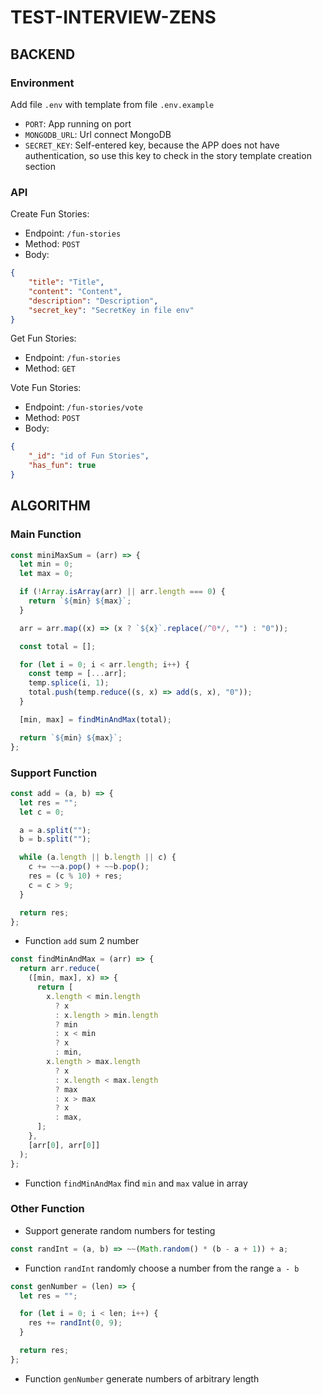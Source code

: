 # TEST-INTERVIEW-ZENS

## BACKEND

### Environment

Add file `.env` with template from file `.env.example`

- `PORT`: App running on port
- `MONGODB_URL`: Url connect MongoDB
- `SECRET_KEY`: Self-entered key, because the APP does not have authentication, so use this key to check in the story template creation section

### API

Create Fun Stories:

- Endpoint: `/fun-stories`
- Method: `POST`
- Body:

```JSON
{
    "title": "Title",
    "content": "Content",
    "description": "Description",
    "secret_key": "SecretKey in file env"
}
```

Get Fun Stories:

- Endpoint: `/fun-stories`
- Method: `GET`

Vote Fun Stories:

- Endpoint: `/fun-stories/vote`
- Method: `POST`
- Body:

```JSON
{
    "_id": "id of Fun Stories",
    "has_fun": true
}
```

## ALGORITHM

### Main Function

```javascript
const miniMaxSum = (arr) => {
  let min = 0;
  let max = 0;

  if (!Array.isArray(arr) || arr.length === 0) {
    return `${min} ${max}`;
  }

  arr = arr.map((x) => (x ? `${x}`.replace(/^0*/, "") : "0"));

  const total = [];

  for (let i = 0; i < arr.length; i++) {
    const temp = [...arr];
    temp.splice(i, 1);
    total.push(temp.reduce((s, x) => add(s, x), "0"));
  }

  [min, max] = findMinAndMax(total);

  return `${min} ${max}`;
};
```

### Support Function

```javascript
const add = (a, b) => {
  let res = "";
  let c = 0;

  a = a.split("");
  b = b.split("");

  while (a.length || b.length || c) {
    c += ~~a.pop() + ~~b.pop();
    res = (c % 10) + res;
    c = c > 9;
  }

  return res;
};
```

- Function `add` sum 2 number

```javascript
const findMinAndMax = (arr) => {
  return arr.reduce(
    ([min, max], x) => {
      return [
        x.length < min.length
          ? x
          : x.length > min.length
          ? min
          : x < min
          ? x
          : min,
        x.length > max.length
          ? x
          : x.length < max.length
          ? max
          : x > max
          ? x
          : max,
      ];
    },
    [arr[0], arr[0]]
  );
};
```

- Function `findMinAndMax` find `min` and `max` value in array

### Other Function

- Support generate random numbers for testing

```javascript
const randInt = (a, b) => ~~(Math.random() * (b - a + 1)) + a;
```

- Function `randInt` randomly choose a number from the range `a - b`

```javascript
const genNumber = (len) => {
  let res = "";

  for (let i = 0; i < len; i++) {
    res += randInt(0, 9);
  }

  return res;
};
```

- Function `genNumber` generate numbers of arbitrary length
